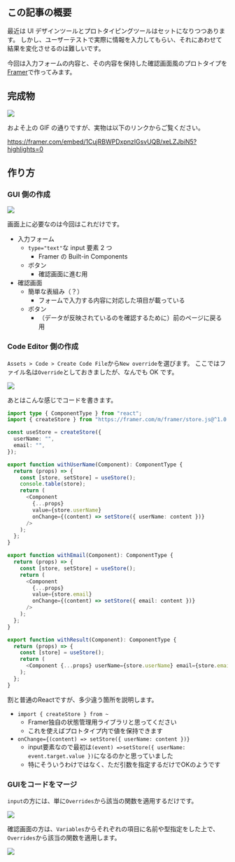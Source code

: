 <!--
title:   Framerで少しリアルな入力フォームのプロトタイプを作る
tags:    Framer,Design,React,デザイン
-->

## この記事の概要

最近は UI デザインツールとプロトタイピングツールはセットになりつつあります。
しかし、ユーザーテストで実際に情報を入力してもらい、それにあわせて結果を変化させるのは難しいです。

今回は入力フォームの内容と、その内容を保持した確認画面風のプロトタイプを[Framer](https://www.framer.com/)で作ってみます。

## 完成物

![](https://qiita-image-store.s3.ap-northeast-1.amazonaws.com/0/214677/48030a50-0658-f886-a131-093b4ee5084f.gif)

およそ上の GIF の通りですが、実物は以下のリンクからご覧ください。

https://framer.com/embed/1CujRBWPDxpnzIGsvUQB/xeLZJbiN5?highlights=0

## 作り方

### GUI 側の作成

![](https://qiita-image-store.s3.ap-northeast-1.amazonaws.com/0/214677/40758f99-c9b1-118d-757b-066e23711ee2.png)

画面上に必要なのは今回はこれだけです。

- 入力フォーム
  - `type="text"`な input 要素 2 つ
    - Framer の Built-in Components
  - ボタン
    - 確認画面に進む用
- 確認画面
  - 簡単な表組み（？）
    - フォームで入力する内容に対応した項目が載っている
  - ボタン
    - （データが反映されているのを確認するために）前のページに戻る用

### Code Editor 側の作成

`Assets > Code > Create Code File`から`New override`を選びます。
ここではファイル名は`Override`としておきましたが、なんでも OK です。

![](https://qiita-image-store.s3.ap-northeast-1.amazonaws.com/0/214677/52343b39-af3f-a9e1-1eb2-59ffbe6da5f2.png)

あとはこんな感じでコードを書きます。

```typescript
import type { ComponentType } from "react";
import { createStore } from "https://framer.com/m/framer/store.js@^1.0.0";

const useStore = createStore({
  userName: "",
  email: "",
});

export function withUserName(Component): ComponentType {
  return (props) => {
    const [store, setStore] = useStore();
    console.table(store);
    return (
      <Component
        {...props}
        value={store.userName}
        onChange={(content) => setStore({ userName: content })}
      />
    );
  };
}

export function withEmail(Component): ComponentType {
  return (props) => {
    const [store, setStore] = useStore();
    return (
      <Component
        {...props}
        value={store.email}
        onChange={(content) => setStore({ email: content })}
      />
    );
  };
}

export function withResult(Component): ComponentType {
  return (props) => {
    const [store] = useStore();
    return (
      <Component {...props} userName={store.userName} email={store.email} />
    );
  };
}
```

割と普通のReactですが、多少違う箇所を説明します。

- `import { createStore } from ~`
  - Framer独自の状態管理用ライブラリと思ってください
  - これを使えばプロトタイプ内で値を保持できます
- `onChange={(content) => setStore({ userName: content })}`
  - input要素なので最初は`(event) =>setStore({ userName: event.target.value })`になるのかと思っていました
  - 特にそういうわけではなく、ただ引数を指定するだけでOKのようです

### GUIをコードをマージ

`input`の方には、単に`Overrides`から該当の関数を適用するだけです。

![](https://qiita-image-store.s3.ap-northeast-1.amazonaws.com/0/214677/0a1eab60-e132-6ffe-b983-03a052b6c5da.png)

確認画面の方は、`Variables`からそれぞれの項目に名前や型指定をした上で、`Overrides`から該当の関数を適用します。

![](https://qiita-image-store.s3.ap-northeast-1.amazonaws.com/0/214677/c24d5a17-ff85-dc89-22c4-da4bbe41e36c.png)
